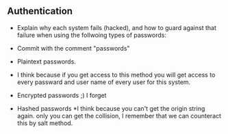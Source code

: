 ## Authentication
- Explain why each system fails (hacked), and how to guard against that failure when using the follwoing types of passwords:
- Commit with the comment "passwords"

- Plaintext passwords. 
 * I think because if you get access to this method you will get access to every passward and user name of every user for this system.

- Encrypted passwords
;) I forget

- Hashed passwords
*I think because you can't get the origin string again. only you can get the collision, I remember that we can counteract this by salt method.
	


